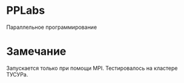 # PPLabs
Параллельное программирование

# Замечание 
Запускается только при помощи MPI. Тестировалось на кластере ТУСУРа.
